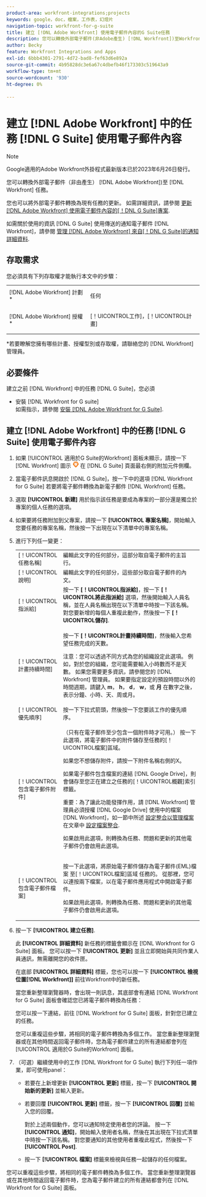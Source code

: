 ```yaml
---
product-area: workfront-integrations;projects
keywords: google，doc，檔案，工作表，幻燈片
navigation-topic: workfront-for-g-suite
title: 建立 [!DNL Adobe Workfront] 使用電子郵件內容的G Suite任務
description: 您可以轉換外部電子郵件(非Adobe產生) [!DNL Workfront])至Workfront任務。
author: Becky
feature: Workfront Integrations and Apps
exl-id: 6bbb4301-2791-4d72-bad8-fef63d6e892a
source-git-commit: 4b95828dc3e6a67c4dbefb46f173303c519643a9
workflow-type: tm+mt
source-wordcount: '930'
ht-degree: 0%

---
```


# 建立 [!DNL Adobe Workfront] 中的任務 [!DNL G Suite] 使用電子郵件內容

>[!NOTE]
>
>Google適用的Adobe Workfront外掛程式最新版本已於2023年6月26日發行。

您可以轉換外部電子郵件（非由產生） [!DNL Adobe Workfront])至 [!DNL Workfront] 任務。

您也可以將外部電子郵件轉換為現有任務的更新。 如需詳細資訊，請參閱 [更新 [!DNL Adobe Workfront] 使用電子郵件內容的[！DNL G Suite]專案](../../workfront-integrations-and-apps/workfront-for-g-suite/update-wf-item-using-email-content.md).

如需關於使用的資訊 [!DNL G Suite] 使用傳送的通知電子郵件 [!DNL Workfront]，請參閱 [管理 [!DNL Adobe Workfront] 來自[！DNL G Suite]的通知詳細資料](../../workfront-integrations-and-apps/workfront-for-g-suite/manage-wf-email-notification-details-in-gsuite.md).

## 存取需求

您必須具有下列存取權才能執行本文中的步驟：

<table style="table-layout:auto"> 
 <col> 
 <col> 
 <tbody> 
  <tr> 
   <td role="rowheader">[!DNL Adobe Workfront] 計劃*</td> 
   <td> <p>任何</p> </td> 
  </tr> 
  <tr> 
   <td role="rowheader">[!DNL Adobe Workfront] 授權*</td> 
   <td> <p>[！UICONTROL工作]，[！UICONTROL計畫]</p> </td> 
  </tr> 
   </tbody> 
</table>

&#42;若要瞭解您擁有哪些計畫、授權型別或存取權，請聯絡您的 [!DNL Workfront] 管理員。

## 必要條件

建立之前 [!DNL Workfront] 中的任務 [!DNL G Suite]，您必須

* 安裝 [!DNL Workfront for G suite]\
   如需指示，請參閱 [安裝 [!DNL Adobe Workfront for G Suite]](../../workfront-integrations-and-apps/workfront-for-g-suite/install-workfront-for-gsuite.md).

## 建立 [!DNL Adobe Workfront] 中的任務 [!DNL G Suite] 使用電子郵件內容

1. 如果 [!UICONTROL 適用於G Suite的Workfront] 面板未顯示，請按一下 [!DNL Workfront] 圖示 ![](assets/wf-lion-icon.png) 在 [!DNL G Suite] 頁面最右側的附加元件側欄。
1. 當電子郵件訊息開啟於 [!DNL G Suite]，按一下中的選項 [!DNL Workfront for G Suite] 若要將電子郵件轉換為新電子郵件 [!DNL Workfront] 任務。

1. 選取 **[!UICONTROL 新建]** 用於指示該任務是要成為專案的一部分還是獨立於專案的個人任務的選項。
1. 如果要將任務附加到父專案，請按一下 **[!UICONTROL 專案名稱]**，開始輸入您要任務的專案名稱，然後按一下出現在以下清單中的專案名稱。
1. 進行下列任一變更：

   <table style="table-layout:auto"> 
    <col> 
    <col> 
    <tbody> 
     <tr> 
      <td role="rowheader">[！UICONTROL任務名稱]</td> 
      <td>編輯此文字的任何部分，這部分取自電子郵件的主旨行。</td> 
     </tr> 
     <tr> 
      <td role="rowheader">[！UICONTROL說明]</td> 
      <td>編輯此文字的任何部分，這些部分取自電子郵件的內文。</td> 
     </tr> 
     <tr data-mc-conditions=""> 
      <td role="rowheader">[！UICONTROL指派給]</td> 
      <td>按一下 <strong>[！UICONTROL指派給]</strong>，按一下 <strong>[！UICONTROL將此指派給]</strong> 選項，然後開始輸入人員名稱，並在人員名稱出現在以下清單中時按一下該名稱。 對您要新增的每個人重複此動作，然後按一下 <strong>[！UICONTROL儲存]</strong>.</td> 
     </tr> 
     <tr data-mc-conditions=""> 
      <td role="rowheader">[！UICONTROL計畫持續時間]</td> 
      <td> <p>按一下 <strong>[！UICONTROL計畫持續時間]</strong>，然後輸入您希望任務完成的天數。 </p> <p>注意：您可以透過不同方式為您的組織設定此選項。 例如，對於您的組織，您可能需要輸入小時數而不是天數。 如果您需要更多資訊，請參閱您的 [!DNL Workfront] 管理員。 如果要指定設定的預設時間以外的時間週期，請鍵入 <strong>m</strong>， <strong>h</strong>， <strong>d</strong>， <strong>w</strong>，或 <strong>月</strong> 在數字之後，表示分鐘、小時、天、周或月。</p> </td> 
     </tr> 
     <tr data-mc-conditions=""> 
      <td role="rowheader">[！UICONTROL優先順序]</td> 
      <td>按一下下拉式箭頭，然後按一下您要該工作的優先順序。</td> 
     </tr> 
     <tr data-mc-conditions=""> 
      <td role="rowheader">[！UICONTROL包含電子郵件附件]</td> 
      <td> <p>（只有在電子郵件至少包含一個附件時才可用。） 按一下此選項，將電子郵件中的附件儲存至任務的[！UICONTROL檔案]區域。 </p> <p>如果您不想儲存附件，請按一下附件名稱右側的X。 </p> <p>如果電子郵件包含檔案的連結 [!DNL Google Drive]，則會儲存至您正在建立之任務的[！UICONTROL概觀]索引標籤。 </p> <p>重要：為了讓此功能發揮作用，請 [!DNL Workfront] 管理員必須授權 [!DNL Google Drive] 使用中的檔案 [!DNL Workfront]，如一節中所述 <a href="../../administration-and-setup/configure-integrations/configure-document-integrations.md#configur" class="MCXref xref">設定整合以管理檔案</a> 在文章中 <a href="../../administration-and-setup/configure-integrations/configure-document-integrations.md" class="MCXref xref">設定檔案整合</a>.</p> <p>如果啟用此選項，則轉換為任務、問題和更新的其他電子郵件仍會啟用此選項。</p> </td> 
     </tr> 
     <tr data-mc-conditions=""> 
      <td role="rowheader">[！UICONTROL包含電子郵件檔案]</td> 
      <td> <p>按一下此選項，將原始電子郵件儲存為電子郵件(EML)檔案 <span>至[！UICONTROL檔案]區域</span> 任務的。 從那裡，您可以連按兩下檔案，以在電子郵件應用程式中開啟電子郵件。</p> <p>如果啟用此選項，則轉換為任務、問題和更新的其他電子郵件仍會啟用此選項。</p> </td> 
     </tr> 
    </tbody> 
   </table>

1. 按一下 **[!UICONTROL 建立任務]**.

   此 **[!UICONTROL 詳細資料]** 新任務的標籤會顯示在 [!DNL Workfront for G Suite] 面板。 您可以按一下 **[!UICONTROL 更新]** 並且立即開始與共同作業人員通訊，無需離開您的收件匣。

   在底部 **[!UICONTROL 詳細資料]** 標籤，您也可以按一下 **[!UICONTROL 檢視位置[!DNL Workfront]]** 前往Workfront中的新任務。

   當您重新整理瀏覽器時，會出現一則訊息，其底部會有連結 [!DNL Workfront for G Suite] 面板會確認您已將電子郵件轉換為任務：

   您可以按一下連結，前往 [!DNL Workfront for G Suite] 面板，針對您已建立的任務。

   您可以重複這些步驟，將相同的電子郵件轉換為多個工作。 當您重新整理瀏覽器或在其他時間返回電子郵件時，您為電子郵件建立的所有連結都會列在 [!UICONTROL 適用於G Suite的Workfront] 面板。

1. （可選）繼續使用中的工作 [!DNL Workfront for G Suite] 執行下列任一項作業，即可使用panel：

   * 若要在上新增更新 **[!UICONTROL 更新]** 標籤，按一下 **[!UICONTROL 開始新的更新]** 並輸入更新。

   * 若要回覆 **[!UICONTROL 更新]** 標籤，按一下 **[!UICONTROL 回覆]** 並輸入您的回覆。

     對於上述兩個動作，您可以通知特定使用者您的評論。 按一下 **[!UICONTROL 通知]**，開始輸入使用者名稱，然後在其出現在下拉式清單中時按一下該名稱。 對您要通知的其他使用者重複此程式，然後按一下 **[!UICONTROL Post]**.

   * 按一下 **[!UICONTROL 檔案]** 標籤來檢視與任務一起儲存的任何檔案。

您可以重複這些步驟，將相同的電子郵件轉換為多個工作。 當您重新整理瀏覽器或在其他時間返回電子郵件時，您為電子郵件建立的所有連結都會列在 [!DNL Workfront for G Suite] 面板。

